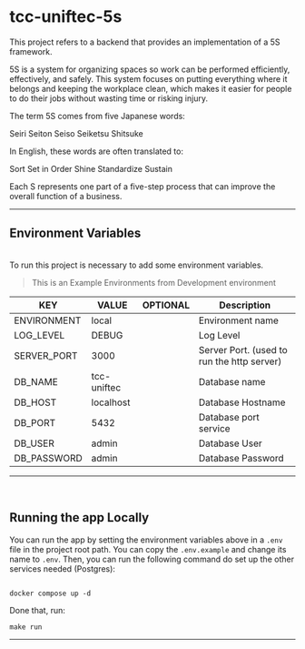# tcc-uniftec-5s
This project refers to a backend that provides an implementation of a 5S framework.

5S is a system for organizing spaces so work can be performed efficiently, effectively, and safely. This system focuses on putting everything where it belongs and keeping the workplace clean, which makes it easier for people to do their jobs without wasting time or risking injury.

The term 5S comes from five Japanese words:

Seiri
Seiton
Seiso
Seiketsu
Shitsuke

In English, these words are often translated to:

Sort
Set in Order
Shine
Standardize
Sustain

Each S represents one part of a five-step process that can improve the overall function of a business.

---
## Environment Variables

<br>
To run this project is necessary to add some environment variables.

<br>

> This is an Example Environments from Development environment

| KEY                                      | VALUE                                            | OPTIONAL | Description                                |
| ---------------------------------------- | ------------------------------------------------ | -------- | ------------------------------------------ |
| ENVIRONMENT                              | local                                            |          | Environment name |
| LOG_LEVEL                                | DEBUG                                            |          | Log Level                                  |
| SERVER_PORT                              | 3000                                             |          | Server Port. (used to run the http server) |
| DB_NAME                                  | tcc-uniftec                                      |          | Database name                              |
| DB_HOST                                  | localhost                                        |          | Database Hostname                          |
| DB_PORT                                  | 5432                                             |          | Database port service                      |
| DB_USER                                  | admin                                            |          | Database User                              |
| DB_PASSWORD                              | admin                                            |          | Database Password                          |

---

<br>

## Running the app Locally

You can run the app by setting the environment variables above in a `.env` file in the project root path. You can copy the `.env.example` and change its name to `.env`. Then, you can run the following command do set up the other services needed (Postgres):

```

docker compose up -d

```

Done that, run:

```
make run
```

---